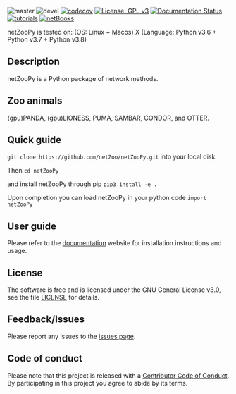 ![master](https://github.com/netZoo/netZooPy/workflows/master/badge.svg?branch=master)
![devel](https://github.com/netZoo/netZooPy/workflows/devel/badge.svg?branch=devel)
[![codecov](https://codecov.io/gh/netZoo/netZooPy/branch/devel/graph/badge.svg)](https://codecov.io/gh/netZoo/netZooPy)
[![License: GPL v3](https://img.shields.io/badge/License-GPLv3-blue.svg)](https://www.gnu.org/licenses/gpl-3.0)
[![Documentation Status](https://readthedocs.org/projects/netzoopy/badge/?version=latest)](https://netzoopy.readthedocs.io/en/latest/?badge=latest)
[![tutorials](https://img.shields.io/badge/netZooPy-tutorials-9cf)](https://github.com/netZoo/netZooPy/tree/master/tutorials)
[![netBooks](https://img.shields.io/badge/netZooPy-netBooks-ff69b4)](http://netbooks.networkmedicine.org/user/marouenbg/notebooks/Welcome_to_netBooks.ipynb?)

netZooPy is tested on: (OS: Linux + Macos) X (Language: Python v3.6 + Python v3.7 + Python v3.8)

## Description
netZooPy is a Python package of network methods. 

## Zoo animals
(gpu)PANDA, (gpu)LIONESS, PUMA, SAMBAR, CONDOR, and OTTER.

## Quick guide
`git clone https://github.com/netZoo/netZooPy.git` into your local disk.

Then `cd netZooPy`

and install netZooPy through pip `pip3 install -e .`

Upon completion you can load netZooPy in your python code `import netZooPy`

## User guide
Please refer to the [documentation](https://netzoopy.readthedocs.io/en/latest/) website for installation instructions and usage.

## License
The software is free and is licensed under the GNU General License v3.0, see the file [LICENSE](LICENSE) for details.

## Feedback/Issues
Please report any issues to the [issues page](https://github.com/netZoo/netZooPy/issues).

## Code of conduct
Please note that this project is released with a [Contributor Code of Conduct](CONDUCT.md). By participating in this project you agree to abide by its terms.
